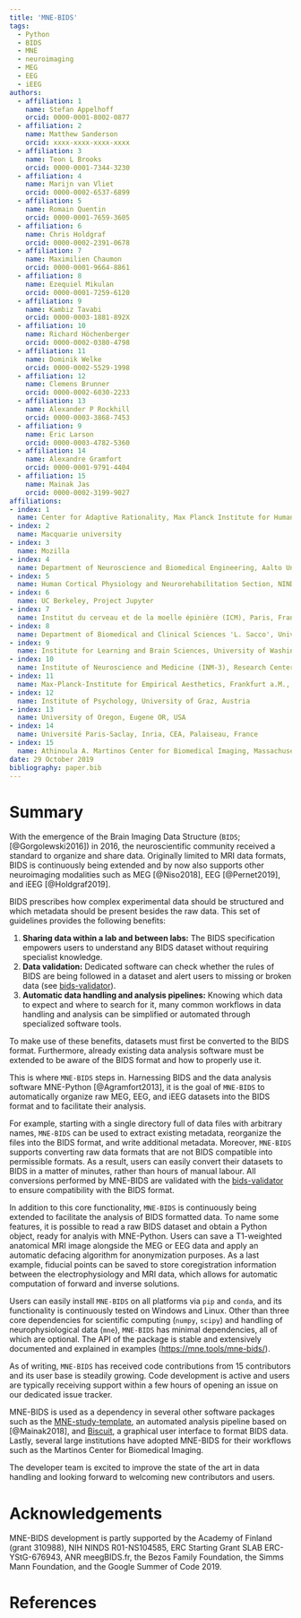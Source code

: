 ```yaml
---
title: 'MNE-BIDS'
tags:
  - Python
  - BIDS
  - MNE
  - neuroimaging
  - MEG
  - EEG
  - iEEG
authors:
  - affiliation: 1
    name: Stefan Appelhoff
    orcid: 0000-0001-8002-0877
  - affiliation: 2
    name: Matthew Sanderson
    orcid: xxxx-xxxx-xxxx-xxxx
  - affiliation: 3
    name: Teon L Brooks
    orcid: 0000-0001-7344-3230
  - affiliation: 4
    name: Marijn van Vliet
    orcid: 0000-0002-6537-6899
  - affiliation: 5
    name: Romain Quentin
    orcid: 0000-0001-7659-3605
  - affiliation: 6
    name: Chris Holdgraf
    orcid: 0000-0002-2391-0678
  - affiliation: 7
    name: Maximilien Chaumon
    orcid: 0000-0001-9664-8861
  - affiliation: 8
    name: Ezequiel Mikulan
    orcid: 0000-0001-7259-6120
  - affiliation: 9
    name: Kambiz Tavabi
    orcid: 0000-0003-1881-892X
  - affiliation: 10
    name: Richard Höchenberger
    orcid: 0000-0002-0380-4798
  - affiliation: 11
    name: Dominik Welke
    orcid: 0000-0002-5529-1998
  - affiliation: 12
    name: Clemens Brunner
    orcid: 0000-0002-6030-2233
  - affiliation: 13
    name: Alexander P Rockhill
    orcid: 0000-0003-3868-7453
  - affiliation: 9
    name: Eric Larson
    orcid: 0000-0003-4782-5360
  - affiliation: 14
    name: Alexandre Gramfort
    orcid: 0000-0001-9791-4404
  - affiliation: 15
    name: Mainak Jas
    orcid: 0000-0002-3199-9027
affiliations:
- index: 1
  name: Center for Adaptive Rationality, Max Planck Institute for Human Development, Berlin, Germany
- index: 2
  name: Macquarie university
- index: 3
  name: Mozilla
- index: 4
  name: Department of Neuroscience and Biomedical Engineering, Aalto University, Espoo, Finland
- index: 5
  name: Human Cortical Physiology and Neurorehabilitation Section, NINDS, NIH, Bethesda, Maryland 20892
- index: 6
  name: UC Berkeley, Project Jupyter
- index: 7
  name: Institut du cerveau et de la moelle épinière (ICM), Paris, France
- index: 8
  name: Department of Biomedical and Clinical Sciences 'L. Sacco', University of Milan, Milan, Italy
- index: 9
  name: Institute for Learning and Brain Sciences, University of Washington, Seattle, WA, USA
- index: 10
  name: Institute of Neuroscience and Medicine (INM-3), Research Center Jülich, Germany
- index: 11
  name: Max-Planck-Institute for Empirical Aesthetics, Frankfurt a.M., Germany
- index: 12
  name: Institute of Psychology, University of Graz, Austria
- index: 13
  name: University of Oregon, Eugene OR, USA
- index: 14
  name: Université Paris-Saclay, Inria, CEA, Palaiseau, France
- index: 15
  name: Athinoula A. Martinos Center for Biomedical Imaging, Massachusetts General Hospital, Charlestown, MA, USA
date: 29 October 2019
bibliography: paper.bib
---
```


# Summary

With the emergence of the Brain Imaging Data Structure
(``BIDS``; [@Gorgolewski2016]) in 2016, the neuroscientific community received
a standard to organize and share data. Originally limited to MRI data formats,
BIDS is continuously being extended and by now also supports other neuroimaging
modalities such as MEG [@Niso2018], EEG [@Pernet2019], and iEEG [@Holdgraf2019].

BIDS prescribes how complex experimental data should be structured and which
metadata should be present besides the raw data. This set of guidelines
provides the following benefits:

1. **Sharing data within a lab and between labs:** The BIDS specification
   empowers users to understand any BIDS dataset without requiring specialist
   knowledge.
1. **Data validation:** Dedicated software can check whether the rules of
   BIDS are being followed in a dataset and alert users to missing or broken
   data (see
   [bids-validator](https://github.com/bids-standard/bids-validator)).
1. **Automatic data handling and analysis pipelines:** Knowing which data to
   expect and where to search for it, many common workflows in data handling
   and analysis can be simplified or automated through specialized software
   tools.

To make use of these benefits, datasets must first be converted to the
BIDS format. Furthermore, already existing data analysis software must be
extended to be aware of the BIDS format and how to properly use it.

This is where ``MNE-BIDS`` steps in. Harnessing BIDS and the data analysis
software MNE-Python [@Agramfort2013], it is the goal of ``MNE-BIDS`` to
automatically organize raw MEG, EEG, and iEEG datasets into the BIDS format and
to facilitate their analysis.

For example, starting with a single directory full of data files with arbitrary
names, ``MNE-BIDS`` can be used to extract existing metadata, reorganize the
files into the BIDS format, and write additional metadata. Moreover,
``MNE-BIDS`` supports converting raw data formats that are not BIDS
compatible into permissible formats. As a result, users can easily convert
their datasets to BIDS in a matter of minutes, rather than hours of manual
labour. All conversions performed by MNE-BIDS are validated with the
[bids-validator](https://github.com/bids-standard/bids-validator) to ensure
compatibility with the BIDS format.

In addition to this core functionality, ``MNE-BIDS`` is continuously being
extended to facilitate the analysis of BIDS formatted data.
To name some features, it is possible to read a raw BIDS dataset and obtain a
Python object, ready for analyis with MNE-Python.
Users can save a T1-weighted anatomical MRI image alongside the MEG or EEG data
and apply an automatic defacing algorithm for anonymization purposes.
As a last example, fiducial points can be saved to store coregistration
information between the electrophysiology and MRI data, which allows for
automatic computation of forward and inverse solutions.

Users can easily install ``MNE-BIDS`` on all platforms via `pip` and `conda`,
and its functionality is continuously tested on Windows and Linux.
Other than three core dependencies for scientific computing
(`numpy`, `scipy`) and handling of neurophysiological data (`mne`),
``MNE-BIDS`` has minimal dependencies, all of which are optional. The API of
the package is stable and extensively documented and explained in examples
(https://mne.tools/mne-bids/).

As of writing, ``MNE-BIDS`` has received code contributions from 15
contributors and its user base is steadily growing. Code development is
active and users are typically receiving support within a few hours of opening
an issue on our dedicated issue tracker.

MNE-BIDS is used as a dependency in several other software packages such as
the [MNE-study-template](https://github.com/mne-tools/mne-study-template), an
automated analysis pipeline based on [@Mainak2018], and
[Biscuit](https://github.com/Macquarie-MEG-Research/Biscuit), a graphical
user interface to format BIDS data.
Lastly, several large institutions have adopted MNE-BIDS for their
workflows such as the Martinos Center for Biomedical Imaging.

The developer team is excited to improve the state of the art in data handling
and looking forward to welcoming new contributors and users.

# Acknowledgements

MNE-BIDS development is partly supported by the Academy of Finland
(grant 310988), NIH NINDS R01-NS104585, ERC Starting Grant SLAB ERC-YStG-676943,
ANR meegBIDS.fr, the Bezos Family Foundation, the Simms Mann Foundation, and
the Google Summer of Code 2019.

# References

